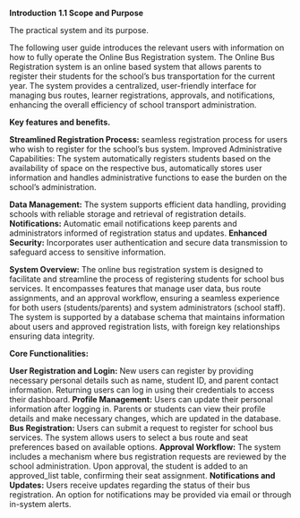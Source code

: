 **Introduction** 
**1.1 Scope and Purpose**

The practical system and its purpose. 

The following user guide introduces the relevant users with information on how 
to fully operate the Online Bus Registration system. The Online Bus Registration 
system is an online based system that allows parents to register their students 
for the school’s bus transportation for the current year. The system provides a 
centralized, user-friendly interface for managing bus routes, learner 
registrations, approvals, and notifications, enhancing the overall efficiency of 
school transport administration.  

**Key features and benefits.** 

**Streamlined Registration Process:** seamless registration process for users who 
wish to register for the school’s bus system. 
Improved Administrative Capabilities: The system automatically registers 
students based on the availability of space on the respective bus, automatically 
stores user information and handles administrative functions to ease the burden 
on the school’s administration.

**Data Management:** The system supports efficient data handling, providing 
schools with reliable storage and retrieval of registration details. 
**Notifications:** Automatic email notifications keep parents and administrators 
informed of registration status and updates. 
**Enhanced Security:** Incorporates user authentication and secure data 
transmission to safeguard access to sensitive information.  
 
**System Overview:** 
The online bus registration system is designed to facilitate and streamline the process of 
registering students for school bus services. It encompasses features that manage user 
data, bus route assignments, and an approval workflow, ensuring a seamless experience 
for both users (students/parents) and system administrators (school staff). The system is 
supported by a database schema that maintains information about users and approved 
registration lists, with foreign key relationships ensuring data integrity. 


**Core Functionalities:** 

**User Registration and Login:** 
New users can register by providing necessary personal details such as name, 
student ID, and parent contact information. 
Returning users can log in using their credentials to access their dashboard. 
**Profile Management:** 
Users can update their personal information after logging in. 
Parents or students can view their profile details and make necessary changes, 
which are updated in the database. 
**Bus Registration:** 
Users can submit a request to register for school bus services. 
The system allows users to select a bus route and seat preferences based on 
available options. 
**Approval Workflow:** 
The system includes a mechanism where bus registration requests are reviewed 
by the school administration. 
Upon approval, the student is added to an approved_list table, confirming their 
seat assignment. 
**Notifications and Updates:** 
Users receive updates regarding the status of their bus registration. 
An option for notifications may be provided via email or through in-system alerts. 

